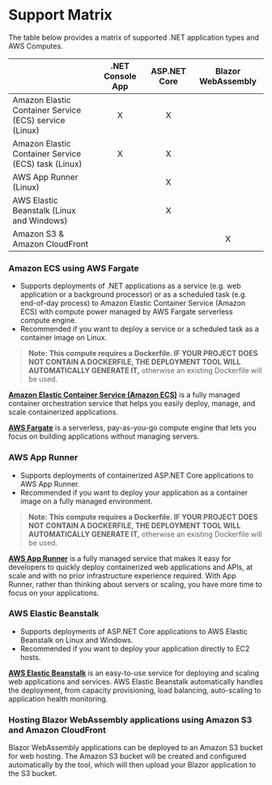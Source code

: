 # Support Matrix

The table below provides a matrix of supported .NET application types and AWS Computes.

|                   | .NET Console App   | 	ASP.NET Core    | Blazor WebAssembly   |
| :---              |    :----:     |          :---:    |    :---:  |
| Amazon Elastic Container Service (ECS) service (Linux)| X             | X                 |           |
| Amazon Elastic Container Service (ECS) task (Linux)	| X             | X                 |           |
| AWS App Runner (Linux)   |              | X                 |           |
| AWS Elastic Beanstalk (Linux and Windows)     |               | X                 |           |
| Amazon S3 & Amazon CloudFront        |               |                   |   X       |


### Amazon ECS using AWS Fargate

* Supports deployments of .NET applications as a service (e.g. web application or a background processor) or as a scheduled task (e.g. end-of-day process) to Amazon Elastic Container Service (Amazon ECS) with compute power managed by AWS Fargate serverless compute engine.
* Recommended if you want to deploy a service or a scheduled task as a container image on Linux.

> **Note: This compute requires a Dockerfile. IF YOUR PROJECT DOES NOT CONTAIN A DOCKERFILE, THE DEPLOYMENT TOOL WILL AUTOMATICALLY GENERATE IT,** otherwise an existing Dockerfile will be used.

[**Amazon Elastic Container Service (Amazon ECS)**](https://aws.amazon.com/ecs/) is a fully managed container orchestration service that helps you easily deploy, manage, and scale containerized applications.

[**AWS Fargate**](https://aws.amazon.com/fargate/) is a serverless, pay-as-you-go compute engine that lets you focus on building applications without managing servers.

### AWS App Runner

* Supports deployments of containerized ASP.NET Core applications to AWS App Runner.
* Recommended if you want to deploy your application as a container image on a fully managed environment.

> **Note: This compute requires a Dockerfile. IF YOUR PROJECT DOES NOT CONTAIN A DOCKERFILE, THE DEPLOYMENT TOOL WILL AUTOMATICALLY GENERATE IT,** otherwise an existing Dockerfile will be used.

[**AWS App Runner**](https://aws.amazon.com/apprunner/) is a fully managed service that makes it easy for developers to quickly deploy containerized web applications and APIs, at scale and with no prior infrastructure experience required. With App Runner, rather than thinking about servers or scaling, you have more time to focus on your applications.

### AWS Elastic Beanstalk

* Supports deployments of ASP.NET Core applications to AWS Elastic Beanstalk on Linux and Windows.
* Recommended if you want to deploy your application directly to EC2 hosts.

[**AWS Elastic Beanstalk**](https://aws.amazon.com/elasticbeanstalk/) is an easy-to-use service for deploying and scaling web applications and services. AWS Elastic Beanstalk automatically handles the deployment, from capacity provisioning, load balancing, auto-scaling to application health monitoring.


### Hosting Blazor WebAssembly applications using Amazon S3 and Amazon CloudFront

Blazor WebAssembly applications can be deployed to an Amazon S3 bucket for web hosting. The Amazon S3 bucket will be created and configured automatically by the tool, which will then upload your Blazor application to the S3 bucket.
